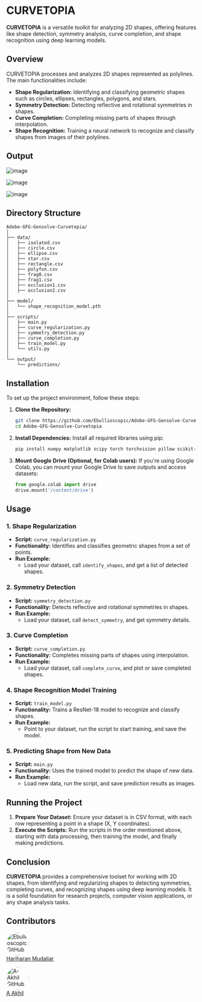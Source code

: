 # CURVETOPIA

**CURVETOPIA** is a versatile toolkit for analyzing 2D shapes, offering features like shape detection, symmetry analysis, curve completion, and shape recognition using deep learning models.

## Overview

CURVETOPIA processes and analyzes 2D shapes represented as polylines. The main functionalities include:

- **Shape Regularization:** Identifying and classifying geometric shapes such as circles, ellipses, rectangles, polygons, and stars.
- **Symmetry Detection:** Detecting reflective and rotational symmetries in shapes.
- **Curve Completion:** Completing missing parts of shapes through interpolation.
- **Shape Recognition:** Training a neural network to recognize and classify shapes from images of their polylines.

## Output

![image](https://github.com/user-attachments/assets/5b528879-bd9f-4c2e-a1f4-252696d9dd22)

![image](https://github.com/user-attachments/assets/71164a12-546e-4e2a-8ca1-f8c2886c0b12)

![image](https://github.com/user-attachments/assets/fd3768e5-4554-4d4e-8c5b-ae77fbd6d09b)


## Directory Structure

```
Adobe-GFG-Gensolve-Curvetopia/
│
├── data/
│   ├── isolated.csv
│   ├── circle.csv
│   ├── ellipse.csv
│   ├── star.csv
│   ├── rectangle.csv
│   ├── polyfon.csv
│   ├── frag0.csv
│   ├── frag1.csv
│   ├── occlusion1.csv
│   ├── occlusion2.csv
│
├── model/
│   └── shape_recognition_model.pth
│
├── scripts/
│   ├── main.py
│   ├── curve_regularization.py
│   ├── symmetry_detection.py
│   ├── curve_completion.py
│   ├── train_model.py
│   └── utils.py
│
└── output/
    └── predictions/
```

## Installation

To set up the project environment, follow these steps:

1. **Clone the Repository:**
   ```bash
   git clone https://github.com/Ebullioscopic/Adobe-GFG-Gensolve-Curvetopia
   cd Adobe-GFG-Gensolve-Curvetopia
   ```

2. **Install Dependencies:**
   Install all required libraries using pip:
   ```bash
   pip install numpy matplotlib scipy torch torchvision pillow scikit-learn
   ```

3. **Mount Google Drive (Optional, for Colab users):**
   If you're using Google Colab, you can mount your Google Drive to save outputs and access datasets:
   ```python
   from google.colab import drive
   drive.mount('/content/drive')
   ```

## Usage

### 1. Shape Regularization

- **Script:** `curve_regularization.py`
- **Functionality:** Identifies and classifies geometric shapes from a set of points.
- **Run Example:** 
  - Load your dataset, call `identify_shapes`, and get a list of detected shapes.

### 2. Symmetry Detection

- **Script:** `symmetry_detection.py`
- **Functionality:** Detects reflective and rotational symmetries in shapes.
- **Run Example:** 
  - Load your dataset, call `detect_symmetry`, and get symmetry details.

### 3. Curve Completion

- **Script:** `curve_completion.py`
- **Functionality:** Completes missing parts of shapes using interpolation.
- **Run Example:** 
  - Load your dataset, call `complete_curve`, and plot or save completed shapes.

### 4. Shape Recognition Model Training

- **Script:** `train_model.py`
- **Functionality:** Trains a ResNet-18 model to recognize and classify shapes.
- **Run Example:** 
  - Point to your dataset, run the script to start training, and save the model.

### 5. Predicting Shape from New Data

- **Script:** `main.py`
- **Functionality:** Uses the trained model to predict the shape of new data.
- **Run Example:** 
  - Load new data, run the script, and save prediction results as images.

## Running the Project

1. **Prepare Your Dataset:** Ensure your dataset is in CSV format, with each row representing a point in a shape (X, Y coordinates).
2. **Execute the Scripts:** Run the scripts in the order mentioned above, starting with data processing, then training the model, and finally making predictions.

## Conclusion

**CURVETOPIA** provides a comprehensive toolset for working with 2D shapes, from identifying and regularizing shapes to detecting symmetries, completing curves, and recognizing shapes using deep learning models. It is a solid foundation for research projects, computer vision applications, or any shape analysis tasks.

## Contributors

[<img src="https://github.com/Ebullioscopic.png" style="width: 60px; height: 60px; border-radius: 50%;" alt="Ebullioscopic GitHub"/><br /><sub></sub>](https://github.com/Ebullioscopic/Adobe-GFG-Gensolve-Curvetopia)
[Hariharan Mudaliar](https://github.com/Ebullioscopic)

[<img src="https://github.com/A-Akhil.png" style="width: 60px; height: 60px; border-radius: 50%;" alt="A-Akhil GitHub"/><br /><sub></sub>](https://github.com/Ebullioscopic/Adobe-GFG-Gensolve-Curvetopia)
[A Akhil](https://github.com/A-Akhil)
